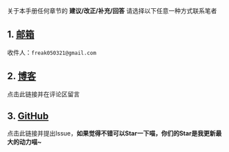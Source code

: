 关于本手册任何章节的 **建议/改正/补充/回答** 请选择以下任意一种方式联系笔者

## 1. [邮箱](https://mail.qq.com/)

收件人：```freak050321@gmail.com```

## 2. [博客](https://freakk.love/freak/hnnu-ic-manual%e6%89%8b%e5%86%8c%e4%bf%a1%e6%81%af%e6%94%b6%e9%9b%86/)

点击此链接并在评论区留言

## 3. [GitHub](https://github.com/Freakz3z/HNNU-IC-Manual)
点击此链接并提出Issue，**如果觉得不错可以Star一下喵，你们的Star是我更新最大的动力喵~**